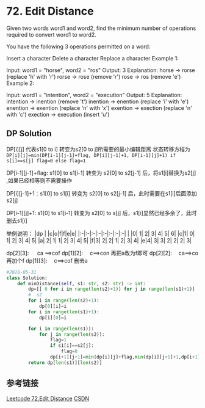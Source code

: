 # 72. Edit Distance

Given two words word1 and word2, find the minimum number of operations required to convert word1 to word2.

You have the following 3 operations permitted on a word:

Insert a character
Delete a character
Replace a character
Example 1:

Input: word1 = "horse", word2 = "ros"
Output: 3
Explanation: 
horse -> rorse (replace 'h' with 'r')
rorse -> rose (remove 'r')
rose -> ros (remove 'e')
Example 2:

Input: word1 = "intention", word2 = "execution"
Output: 5
Explanation: 
intention -> inention (remove 't')
inention -> enention (replace 'i' with 'e')
enention -> exention (replace 'n' with 'x')
exention -> exection (replace 'n' with 'c')
exection -> execution (insert 'u')

## DP Solution

DP[i][j] 代表s1[0 to i] 转变为s2[0 to j]所需要的最小编辑距离
状态转移方程为 `DP[i][j]=min(DP[i-1][j-1]+flag, DP[i][j-1]+1, DP[i-1][j]+1) if s[i]==s[j] flag=0 else flag=1`

DP[i-1][j-1]+flag: s1[0] to s1[i-1]  转变为 s2[0] to s2[j-1] 后，将s1[i]替换为s2[j] ,如果已经相等则不需要操作

DP[i][j-1]+1：s1[0] to s1[i]  转变为 s2[0] to s2[j-1] 后，此时需要在s1[i]后面添加s2[j]

DP[i-1][j]+1: s1[0] to s1[i-1]  转变为 s2[0] to s[j] 后，s1[i]显然已经多余了，此时删去s1[i]

举例说明：
|dp | |c|o|f|f|e|e|
|:-|:-|:-|:-|:-|:-|:-|:-|
| |0| 1| 2| 3| 4| 5| 6|
|c|1| 0| 1| 2| 3| 4| 5|
|a| 2| 1| 1| 2| 3| 4| 5|
|f|3| 2| 2| 1| 2| 3| 4|
|e|4| 3| 3| 2| 2| 2| 3|

dp[2][3]: &emsp; ca ==>cof
dp[1][2]:&emsp; c==>con   再把a改为f即可
dp[2][2]:&emsp; ca==>co    再加个f
dp[1][3]:&emsp; c==>cof    删去a

```python
#2020-05-31
class Solution:
    def minDistance(self, s1: str, s2: str) -> int:
        dp=[[ 0 for i in range(len(s2)+1)] for j in range(len(s1)+1)]
        #  s2
        for i in range(len(s2)+1):
            dp[0][i]=i
        for i in range(len(s1)+1):
            dp[i][0]=i

        for i in range(len(s1)):
            for j in range(len(s2)):
                flag=1
                if s1[i]==s2[j]:
                    flag=0
                dp[i+1][j+1]=min(dp[i][j]+flag,min(dp[i][j+1]+1,dp[i+1][j]+1))
        return dp[len(s1)][len(s2)]
```

## 参考链接

[Leetcode 72.Edit Distance](https://leetcode.com/problems/edit-distance/)
[CSDN](https://blog.csdn.net/baodream/article/details/80417695)